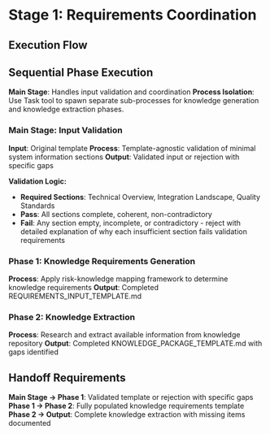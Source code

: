 # Stage 1: Requirements Coordination

## Execution Flow

## Sequential Phase Execution

**Main Stage**: Handles input validation and coordination
**Process Isolation**: Use Task tool to spawn separate sub-processes for knowledge generation and knowledge extraction phases.

### Main Stage: Input Validation
**Input**: Original template
**Process**: Template-agnostic validation of minimal system information sections
**Output**: Validated input or rejection with specific gaps

**Validation Logic:**
- **Required Sections**: Technical Overview, Integration Landscape, Quality Standards
- **Pass**: All sections complete, coherent, non-contradictory
- **Fail**: Any section empty, incomplete, or contradictory - reject with detailed explanation of why each insufficient section fails validation requirements

### Phase 1: Knowledge Requirements Generation
**Process**: Apply risk-knowledge mapping framework to determine knowledge requirements
**Output**: Completed REQUIREMENTS_INPUT_TEMPLATE.md

### Phase 2: Knowledge Extraction
**Process**: Research and extract available information from knowledge repository
**Output**: Completed KNOWLEDGE_PACKAGE_TEMPLATE.md with gaps identified

## Handoff Requirements

**Main Stage → Phase 1**: Validated template or rejection with specific gaps
**Phase 1 → Phase 2**: Fully populated knowledge requirements template
**Phase 2 → Output**: Complete knowledge extraction with missing items documented

